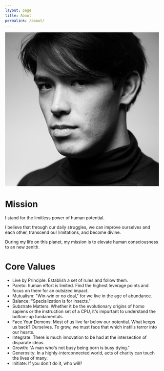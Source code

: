 ```yaml
---
layout: page
title: About
permalink: /about/
---
```


![David Y. Kay](/images/dk/TurtleSquare1024.jpg)

# Mission

I stand for the limitless power of human potential.  

I believe that through our daily struggles, we can improve ourselves and each other, transcend our limitations, and become divine.  

During my life on this planet, my mission is to elevate human consciousness to an new zenith.  

# Core Values 

* Live by Principle: Establish a set of rules and follow them.
* Pareto: human effort is limited. Find the highest leverage points and focus on them for an outsized impact.
* Mutualism: "Win-win or no deal," for we live in the age of abundance.
* Balance: "Specialization is for insects."
* Substrate Matters: Whether it be the evolutionary origins of homo sapiens or the instruction set of a CPU, it's important to understand the bottom-up fundamentals.
* Face Your Demons: Most of us live far below our potential. What keeps us back? Ourselves. To grow, we must face that which instills terror into our hearts.
* Integrate: There is much innovation to be had at the intersection of disparate ideas.
* Growth: "A man who's not busy being born is busy dying."
* Generosity: In a highly-interconnected world, acts of charity can touch the lives of many.
* Initiate: If you don't do it, who will?
